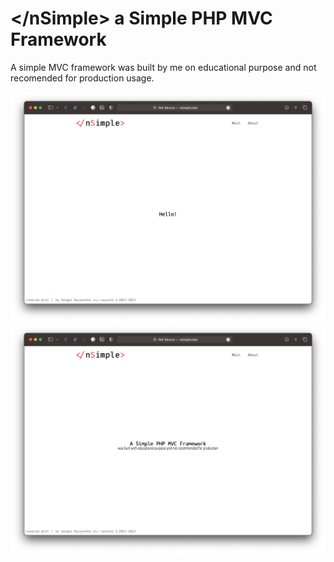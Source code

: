 # &lt;/nSimple&gt; a Simple PHP MVC Framework

A simple MVC framework was built by me on educational purpose and not recomended for production usage.

![screenshot](Screenshot_2023-10-04_at_10.57.34_PM.png)
![screenshot](Screenshot_2023-10-04_at_10.57.41_PM.png)
